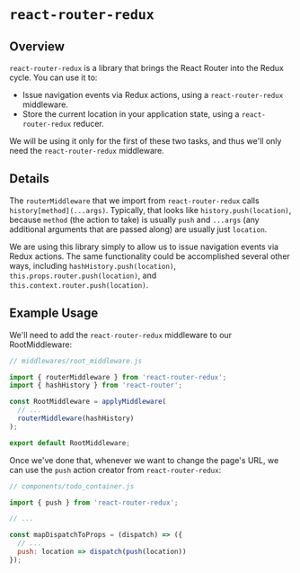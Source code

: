 # `react-router-redux`

## Overview

`react-router-redux` is a library that brings the React Router into the Redux cycle. You can use it to:

+ Issue navigation events via Redux actions, using a `react-router-redux` middleware.
+ Store the current location in your application state, using a `react-router-redux` reducer.

We will be using it only for the first of these two tasks, and thus we'll only need the `react-router-redux` middleware.

## Details

The `routerMiddleware` that we import from `react-router-redux` calls `history[method](...args)`. Typically, that looks like `history.push(location)`, because `method` (the action to take) is usually `push` and `...args` (any additional arguments that are passed along) are usually just `location`.

We are using this library simply to allow us to issue navigation events via Redux actions. The same functionality could be accomplished several other ways, including `hashHistory.push(location)`, `this.props.router.push(location)`, and `this.context.router.push(location)`.

## Example Usage

We'll need to add the `react-router-redux` middleware to our RootMiddleware:

```js
// middlewares/root_middleware.js

import { routerMiddleware } from 'react-router-redux';
import { hashHistory } from 'react-router';

const RootMiddleware = applyMiddleware(
  // ...
  routerMiddleware(hashHistory)
);

export default RootMiddleware;
```

Once we've done that, whenever we want to change the page's URL, we can use the `push` action creator from `react-router-redux`:

```js
// components/todo_container.js

import { push } from 'react-router-redux';

// ...

const mapDispatchToProps = (dispatch) => ({
  // ...
  push: location => dispatch(push(location))
});
```